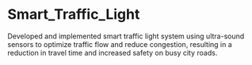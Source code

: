 # Smart_Traffic_Light
Developed and implemented smart traffic light system using ultra-sound sensors to optimize traffic flow and reduce congestion, resulting in a reduction in travel time and increased safety on busy city roads.

